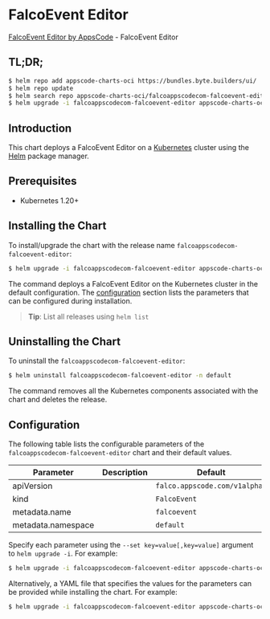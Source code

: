# FalcoEvent Editor

[FalcoEvent Editor by AppsCode](https://appscode.com) - FalcoEvent Editor

## TL;DR;

```bash
$ helm repo add appscode-charts-oci https://bundles.byte.builders/ui/
$ helm repo update
$ helm search repo appscode-charts-oci/falcoappscodecom-falcoevent-editor --version=v0.14.0
$ helm upgrade -i falcoappscodecom-falcoevent-editor appscode-charts-oci/falcoappscodecom-falcoevent-editor -n default --create-namespace --version=v0.14.0
```

## Introduction

This chart deploys a FalcoEvent Editor on a [Kubernetes](http://kubernetes.io) cluster using the [Helm](https://helm.sh) package manager.

## Prerequisites

- Kubernetes 1.20+

## Installing the Chart

To install/upgrade the chart with the release name `falcoappscodecom-falcoevent-editor`:

```bash
$ helm upgrade -i falcoappscodecom-falcoevent-editor appscode-charts-oci/falcoappscodecom-falcoevent-editor -n default --create-namespace --version=v0.14.0
```

The command deploys a FalcoEvent Editor on the Kubernetes cluster in the default configuration. The [configuration](#configuration) section lists the parameters that can be configured during installation.

> **Tip**: List all releases using `helm list`

## Uninstalling the Chart

To uninstall the `falcoappscodecom-falcoevent-editor`:

```bash
$ helm uninstall falcoappscodecom-falcoevent-editor -n default
```

The command removes all the Kubernetes components associated with the chart and deletes the release.

## Configuration

The following table lists the configurable parameters of the `falcoappscodecom-falcoevent-editor` chart and their default values.

|     Parameter      | Description |                 Default                  |
|--------------------|-------------|------------------------------------------|
| apiVersion         |             | <code>falco.appscode.com/v1alpha1</code> |
| kind               |             | <code>FalcoEvent</code>                  |
| metadata.name      |             | <code>falcoevent</code>                  |
| metadata.namespace |             | <code>default</code>                     |


Specify each parameter using the `--set key=value[,key=value]` argument to `helm upgrade -i`. For example:

```bash
$ helm upgrade -i falcoappscodecom-falcoevent-editor appscode-charts-oci/falcoappscodecom-falcoevent-editor -n default --create-namespace --version=v0.14.0 --set apiVersion=falco.appscode.com/v1alpha1
```

Alternatively, a YAML file that specifies the values for the parameters can be provided while
installing the chart. For example:

```bash
$ helm upgrade -i falcoappscodecom-falcoevent-editor appscode-charts-oci/falcoappscodecom-falcoevent-editor -n default --create-namespace --version=v0.14.0 --values values.yaml
```
